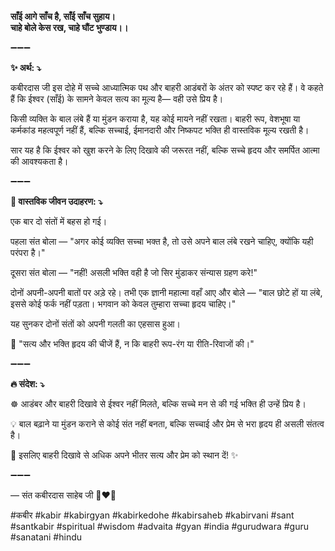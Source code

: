 **साँई आगे साँच है, साँई साँच सुहाय।**\
**चाहे बोले केस रख, चाहे घौंट भुण्डाय।।**

➖➖➖

**✨ अर्थ: ⤵**

कबीरदास जी इस दोहे में सच्चे आध्यात्मिक पथ और बाहरी आडंबरों के अंतर को स्पष्ट कर रहे हैं। वे कहते हैं कि ईश्वर (साँई) के सामने केवल सत्य का मूल्य है— वही उसे प्रिय है।

किसी व्यक्ति के बाल लंबे हैं या मुंडन कराया है, यह कोई मायने नहीं रखता। बाहरी रूप, वेशभूषा या कर्मकांड महत्वपूर्ण नहीं हैं, बल्कि सच्चाई, ईमानदारी और निष्कपट भक्ति ही वास्तविक मूल्य रखती है।

सार यह है कि ईश्वर को खुश करने के लिए दिखावे की जरूरत नहीं, बल्कि सच्चे हृदय और समर्पित आत्मा की आवश्यकता है।

➖➖➖

**🌾 वास्तविक जीवन उदाहरण: ⤵**

एक बार दो संतों में बहस हो गई।

पहला संत बोला — "अगर कोई व्यक्ति सच्चा भक्त है, तो उसे अपने बाल लंबे रखने चाहिए, क्योंकि यही परंपरा है।"

दूसरा संत बोला — "नहीं! असली भक्ति वही है जो सिर मुंडाकर संन्यास ग्रहण करे!"

दोनों अपनी-अपनी बातों पर अड़े रहे। तभी एक ज्ञानी महात्मा वहाँ आए और बोले — "बाल छोटे हों या लंबे, इससे कोई फर्क नहीं पड़ता। भगवान को केवल तुम्हारा सच्चा हृदय चाहिए।"

यह सुनकर दोनों संतों को अपनी गलती का एहसास हुआ।

📜 "सत्य और भक्ति हृदय की चीजें हैं, न कि बाहरी रूप-रंग या रीति-रिवाजों की।"

➖➖➖

**🔥 संदेश: ⤵**

☸ आडंबर और बाहरी दिखावे से ईश्वर नहीं मिलते, बल्कि सच्चे मन से की गई भक्ति ही उन्हें प्रिय है।

💡 बाल बढ़ाने या मुंडन कराने से कोई संत नहीं बनता, बल्कि सच्चाई और प्रेम से भरा हृदय ही असली संतत्व है।

🙏 इसलिए बाहरी दिखावे से अधिक अपने भीतर सत्य और प्रेम को स्थान दें! ✨

➖➖➖

— संत कबीरदास साहेब जी 🙏❤️💯

#कबीर #kabir #kabirgyan #kabirkedohe #kabirsaheb #kabirvani #sant #santkabir #spiritual #wisdom #advaita #gyan #india #gurudwara #guru #sanatani #hindu
